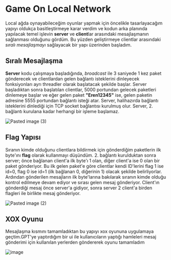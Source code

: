 # Game On Local Network

Local ağda oynayabileceğim oyunlar yapmak için öncelikle tasarlayacağım yapıyı oldukça basitleştirmeye karar verdim ve kodun arka planında yapılacak temel işlevin **server** ve **client**lar arasındaki mesajlaşmanın sağlanması olduğunu gördüm. Bu yüzden geliştirmeye clientlar arasındaki *sıralı mesajlaşmayı* sağlayacak bir yapı üzerinden başladım.

## Sıralı Mesajlaşma

**Server** kodu çalışmaya başladığında, *broadcast* ile 3 saniyede 1 kez paket gönderecek ve clientlardan gelen bağlantı isteklerini dinleyecek fonksiyonları ayrı threadler olarak başlatacak şekilde başlar. Server başladıktan sonra başlatılan clientlar, 5000 portundan gelecek paketleri dinlemeye başlar ve eğer gelen paket **"Eren12345"** ise, gelen paketin adresine 5555 portundan bağlantı isteği atar. Server, halihazırda bağlantı isteklerini dinlediği için TCP socket bağlantısı kurulmuş olur. Server, 2. bağlantı kurulana kadar herhangi bir işleme başlamaz. 

![Pasted image (3)](https://github.com/user-attachments/assets/2c65deb3-cbe4-4105-9d84-951e07ffca1c)

## Flag Yapısı

Sıranın kimde olduğunu clientlara bildirmek için gönderdiğim paketlerin ilk byte'ını **flag** olarak kullanmayı düşündüm. 2. bağlantı kurulduktan sonra server; önce bağlanan client'a ilk byte'ı 1 olan, diğer client'a ise 0 olan bir paket gönderiyor. Bu ilk gelen paket'e göre clientlar kendi ID'lerini flag 1 ise id=0, flag 0 ise id=1 (ilk bağlanan 0, diğerinin 1) olacak şekilde belirliyorlar. Ardından gönderilen mesajların ilk byte'larına bakılarak sıranın kimde olduğu kontrol edilmeye devam ediyor ve sırası gelen mesaj gönderiyor. Client'ın gönderdiği mesaj önce server'a gidiyor, sonra server 2 client'a birden flagleri ile birlikte mesaj gönderiyor.

![Pasted image (2)](https://github.com/user-attachments/assets/4a07bb9c-b14e-4e27-947b-1a967292eb3a)

## XOX Oyunu

Mesajlaşma kısmını tamamladıktan bu yapıyı xox oyununa uygulamaya geçtim.GPT'ye yaptırdığım bir ui ile kullanıcıların yaptığı hamleleri mesaj gönderimi için kullanılan yerlerden göndererek oyunu tamamladım

![image](https://github.com/user-attachments/assets/00bfc0af-5eb5-4a3c-a291-5baa9adaf886)


